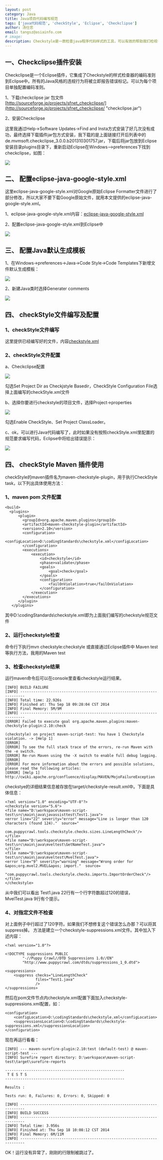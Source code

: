 ```yaml
---
layout: post
category: Java
title: Java项目代码编写规范
tags: ['java代码规范', 'checkStyle', 'Eclipse', 'Checkclipse']
author: 汤仕忠
email: tangsz@asiainfo.com
# image:
description: Checkstyle是一款检查java程序代码样式的工具，可以有效的帮助我们检视代码以便更好的遵循代码编写标准，特别适用于小组开发时彼此间的样式规范和统一,通过将CheckStyle的检查引入到项目构建中，可以强制让项目中的所有的开发者遵循制定规范，不是仅仅停留在纸面上。Checkstyle提供了高可配置性，以便适用于各种代码规范，所以除了可以使用它提供的sun的代码标准外，你也可以定制自己的标准。
---
```


## 一、Checkclipse插件安装

Checkclipse是一个Eclipse插件，它集成了Checkstyle的样式检查器的编码准则到Eclipse中。所有的Java风格的违规行为将被立即报告错误标记。可以为每个项目单独配置编码准则。

1、下载checkclipse jar 包文件[http://sourceforge.jp/projects/sfnet_checkclipse/](http://sourceforge.jp/projects/sfnet_checkclipse/ "checkclipse.jar")

2、安装Checkclipse

这里我通过Help->Software Updates->Find and Insta方式安装了好几次没有成功，最终选择下载插件jar包方式安装，我下载的是上面链接打开后列表中的de.mvmsoft.checkclipse_3.0.0.b201310301757.jar，下载后将jar包放到Eclipse安装目录plugins目录下，重新启动Eclipse在Windows—>preferences下找到checkclipse，如图：


![](/images/checkclipse.jpg)


## 二、 配置eclipse-java-google-style.xml

这里eclipse-java-google-style.xml对Google原始Eclipse Formatter文件进行了部分修改，所以大家不要下载Google原始文件，就用本文提供的eclipse-java-google-style.xml。

1、eclipse-java-google-style.xml内容：[eclipse-java-google-style.xml](/xml/eclipse-java-google-style.xml "eclipse-java-google-style.xml")


2、配置eclipse-java-google-style.xml到Eclipse中


![](/images/eclipse-java-google-style.xml.png)



## 三、 配置Java默认生成模板

1、在Windows->preferences->Java->Code Style->Code Templates下新增文件默认生成模板：

![](/images/JavaFileTemplate.png)


2、新建Java类时选择Generater comments

![](/images/testTemplate.png)



## 四、 checkStyle文件编写及配置

### 1、checkStyle文件编写

这里提供已经编写好的文件，内容[checkstyle.xml](/xml/checkstyle.xml "checkstyle.xml")


### 2、checkStyle文件配置
   
a、Checkclipse配置

![](/images/checkclispeSet.png)

勾选Set Project Dir as Checkjstyle Basedir，CheckStyle Configuration File选择上面编写的checkStyle.xml文件

b、选择你要进行checkstyle的项目文件，选择Project->properties

![](/images/CheckProject.png)

勾选Enable CheckStyle、Set Project ClassLoader。

c、ok，可以进行Java代码编写了，此时如果没有按照checkStyle.xml里配置的规范要求编写代码，Eclipse中将给出错误提示：

![](/images/CheckStyleTest.png)



## 四、 checkStyle Maven 插件使用

checkStyle的maven插件名为maven-checkstyle-plugin，用于执行CheckStyle task，以下列出具体使用方法：



### 1、maven pom 文件配置

	<build>
	  <plugins>
		  <plugin>
		    <groupId>org.apache.maven.plugins</groupId>
		    <artifactId>maven-checkstyle-plugin</artifactId>
		    <version>2.10</version>
		    <configuration>
		        <configLocation>D:\codingStandards\checkstyle.xml</configLocation>
		    </configuration>
		    <executions>
		        <execution>
		            <id>checkstyle</id>
		            <phase>validate</phase>
		            <goals>
		                <goal>check</goal>
		            </goals>
		            <configuration>
		                <failOnViolation>true</failOnViolation>
		            </configuration>
		        </execution>
		    </executions>
		  </plugin>
	   </plugins>
   </build>

其中D:\codingStandards\checkstyle.xml即为上面我们编写的checkstyle规范文件

### 2、运行checkstyle检查

命令行下执行mvn checkstyle:checkstyle 或直接通过Eclipse插件中 Maven test等执行方法，我用的Maven test

### 3、检查checkstyle结果

运行maven命令后可以在console里查看checkstyle运行结果。

	[INFO] BUILD FAILURE
	[INFO] ------------------------------------------------------------------------
	[INFO] Total time: 22.926s
	[INFO] Finished at: Thu Sep 18 09:28:04 CST 2014
	[INFO] Final Memory: 5M/9M
	[INFO] ------------------------------------------------------------------------
	[ERROR] Failed to execute goal org.apache.maven.plugins:maven-checkstyle-plugin:2.10:check 

    (checkstyle) on project maven-script-test: You have 1 Checkstyle violation. -> [Help 1]
	[ERROR] 
	[ERROR] To see the full stack trace of the errors, re-run Maven with the -e switch.
	[ERROR] Re-run Maven using the -X switch to enable full debug logging.
	[ERROR] 
	[ERROR] For more information about the errors and possible solutions, please read the following articles:
	[ERROR] [Help 1] http://cwiki.apache.org/confluence/display/MAVEN/MojoFailureException

checkstye的详细结果信息被存放在target/checkstyle-result.xml中。下面是具体信息：

	<?xml version="1.0" encoding="UTF-8"?>
	<checkstyle version="5.6">
	<file name="D:\workspace\maven-script-test\src\main\java\javassisttest\Test1.java">
	<error line="22" severity="error" message="Line is longer than 120 characters (found 124)."  source="

	com.puppycrawl.tools.checkstyle.checks.sizes.LineLengthCheck"/>
	</file>
	<file name="D:\workspace\maven-script-test\src\main\java\mveltest\GetNameTest.java">
	</file>
	<file name="D:\workspace\maven-script-test\src\main\java\mveltest\MvelTest.java">
	<error line="9" severity="warning" message="Wrong order for &apos;org.mvel2.MVEL&apos; import."  source=

    "com.puppycrawl.tools.checkstyle.checks.imports.ImportOrderCheck"/>
	</file>
	</checkstyle>

从中我们可以看出 Test1.java 22行有一个行字符数超过120的错误，MvelTest.java 9行有个提示。


### 4、对指定文件不检查

对上面例子中行超过了120字符。如果我们不想修复这个错误怎么办那？可以将其suppress掉。
方法是建立一个checkstyle-suppressions.xml文件。其中加入下述内容：
	
	<?xml version="1.0"?>
	
	<!DOCTYPE suppressions PUBLIC
	        "-//Puppy Crawl//DTD Suppressions 1.0//EN"
	        "http://www.puppycrawl.com/dtds/suppressions_1_0.dtd">
	
	<suppressions>
	    <suppress checks="LineLengthCheck"
	              files="Test1.java"
	              />
	</suppressions>

然后在pom文件<configuration>节点内checkstyle.xml配置下面加入checkstyle-suppressions.xml配置，如：

	<configuration>
        <configLocation>D:\codingStandards\checkstyle.xml</configLocation>
        <suppressionsLocation>D:\codingStandards\checkstyle-suppressions.xml</suppressionsLocation>
    </configuration>


现在再运行看看：

	[INFO] --- maven-surefire-plugin:2.10:test (default-test) @ maven-script-test ---
	[INFO] Surefire report directory: D:\workspace\maven-script-test\target\surefire-reports
	
	-------------------------------------------------------
	 T E S T S
	-------------------------------------------------------
	
	Results :
	
	Tests run: 0, Failures: 0, Errors: 0, Skipped: 0
	
	[INFO] ------------------------------------------------------------------------
	[INFO] BUILD SUCCESS
	[INFO] ------------------------------------------------------------------------
	[INFO] Total time: 3.956s
	[INFO] Finished at: Thu Sep 18 10:08:12 CST 2014
	[INFO] Final Memory: 6M/11M
	[INFO] ------------------------------------------------------------------------

OK！运行没有异常了，刚刚的行限制被跳过了。
